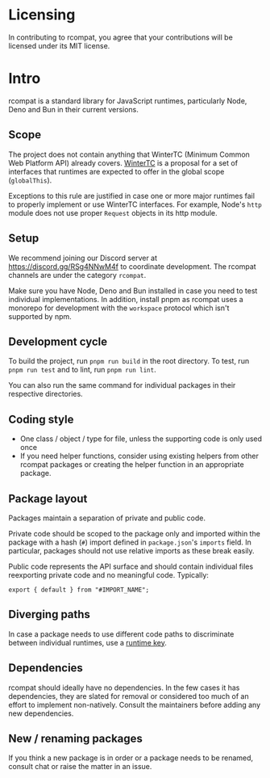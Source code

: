 # Licensing

In contributing to rcompat, you agree that your contributions will be licensed
under its MIT license.

# Intro

rcompat is a standard library for JavaScript runtimes, particularly Node, Deno
and Bun in their current versions.

## Scope

The project does not contain anything that WinterTC (Minimum Common Web
Platform API) already covers. [WinterTC][wintertc] is a proposal for a set of
interfaces that runtimes are expected to offer in the global scope
(`globalThis`).

Exceptions to this rule are justified in case one or more major runtimes fail
to properly implement or use WinterTC interfaces. For example, Node's
`http` module does not use proper `Request` objects in its http module.

## Setup

We recommend joining our Discord server at https://discord.gg/RSg4NNwM4f to
coordinate development. The rcompat channels are under the category `rcompat`.

Make sure you have Node, Deno and Bun installed in case you need to test
individual implementations. In addition, install pnpm as rcompat uses a
monorepo for development with the `workspace` protocol which isn't supported by
npm.

## Development cycle

To build the project, run `pnpm run build` in the root directory. To test, run
`pnpm run test` and to lint, run `pnpm run lint`.

You can also run the same command for individual packages in their respective
directories.

## Coding style

* One class / object / type for file, unless the supporting code is only used
once
* If you need helper functions, consider using existing helpers from other
rcompat packages or creating the helper function in an appropriate package.

## Package layout

Packages maintain a separation of private and public code.

Private code should be scoped to the package only and imported within the
package with a hash (`#`) import defined in `package.json`'s `imports` field.
In particular, packages should not use relative imports as these break easily.

Public code represents the API surface and should contain individual files 
reexporting private code and no meaningful code. Typically:

`export { default } from "#IMPORT_NAME";`

## Diverging paths

In case a package needs to use different code paths to discriminate between
individual runtimes, use a [runtime key][runtime-keys].

## Dependencies

rcompat should ideally have no dependencies. In the few cases it has
dependencies, they are slated for removal or considered too much of an effort
to implement non-natively. Consult the maintainers before adding any new
dependencies.

## New / renaming packages

If you think a new package is in order or a package needs to be renamed,
consult chat or raise the matter in an issue.

[runtime-keys]: https://runtime-keys.proposal.wintercg.org
[wintertc]: https://min-common-api.proposal.wintertc.org
